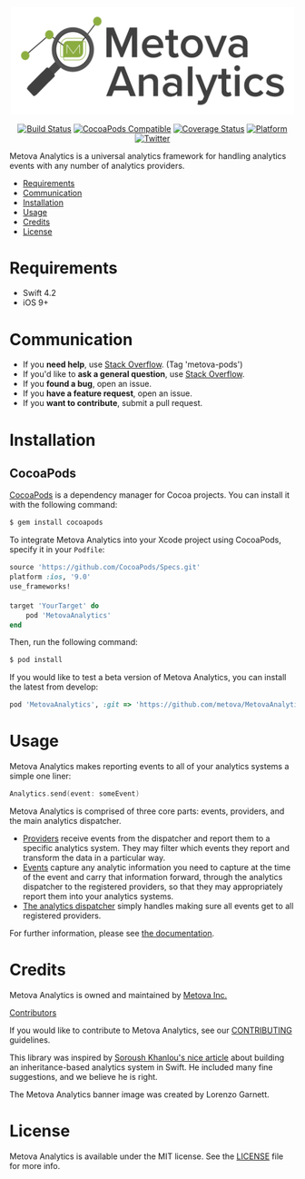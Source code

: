 <div style="text-align:center">
    <a href="https://cocoapods.org/pods/MetovaAnalytics">
        <img src="./Assets/banner.png?raw=true" width=500 alt="Metova Analytics">
    </a>
</div>

<p align="center">
 <a href="https://travis-ci.org/metova/MetovaAnalytics" target="_blank"><img src="https://travis-ci.org/metova/MetovaAnalytics.svg?branch=master" alt="Build Status"></a>
 <a href="https://cocoapods.org/pods/MetovaAnalytics" target="_blank"><img src="https://img.shields.io/cocoapods/v/MetovaAnalytics.svg" alt="CocoaPods Compatible"/></a>
 <a href="https://coveralls.io/github/metova/MetovaAnalytics?branch=master" target="_blank"><img src="https://coveralls.io/repos/github/metova/MetovaAnalytics/badge.svg?branch=master&dummy=no_cache_please_1" alt="Coverage Status"/></a>
 <a href="http://cocoadocs.org/docsets/MetovaAnalytics" target="_blank"><img src="https://img.shields.io/cocoapods/p/MetovaAnalytics.svg?style=flat" alt="Platform"/></a>
 <a href="http://twitter.com/metova" target="_blank"><img src="https://img.shields.io/badge/twitter-@Metova-3CAC84.svg" alt="Twitter"/></a>
 <br/>
</p>

Metova Analytics is a universal analytics framework for handling analytics events with any number of analytics providers.

- [Requirements](#requirements)
- [Communication](#communication)
- [Installation](#installation)
- [Usage](#Usage)
- [Credits](#credits)
- [License](#license)

# Requirements

- Swift 4.2
- iOS 9+

# Communication

- If you **need help**, use [Stack Overflow](http://stackoverflow.com/questions/tagged/metova-pods). (Tag 'metova-pods')
- If you'd like to **ask a general question**, use [Stack Overflow](http://stackoverflow.com/questions/tagged/metova-pods).
- If you **found a bug**, open an issue.
- If you **have a feature request**, open an issue.
- If you **want to contribute**, submit a pull request.

# Installation

## CocoaPods

[CocoaPods](http://cocoapods.org) is a dependency manager for Cocoa projects. You can install it with the following command:

```bash
$ gem install cocoapods
```

To integrate Metova Analytics into your Xcode project using CocoaPods, specify it in your `Podfile`:

```ruby
source 'https://github.com/CocoaPods/Specs.git'
platform :ios, '9.0'
use_frameworks!

target 'YourTarget' do
    pod 'MetovaAnalytics'
end
```

Then, run the following command:

```bash
$ pod install
```

If you would like to test a beta version of Metova Analytics, you can install the latest from develop:

```ruby
pod 'MetovaAnalytics', :git => 'https://github.com/metova/MetovaAnalytics.git', :branch => 'develop'
```

# Usage

Metova Analytics makes reporting events to all of your analytics systems a simple one liner:

```swift
Analytics.send(event: someEvent)
```

Metova Analytics is comprised of three core parts: events, providers, and the main analytics dispatcher.  

 - [Providers](./Documentation/Providers.md) receive events from the dispatcher and report them to a specific analytics system.  They may filter which events they report and transform the data in a particular way.
 - [Events](./Documentation/Events.md) capture any analytic information you need to capture at the time of the event and carry that information forward, through the analytics dispatcher to the registered providers, so that they may appropriately report them into your analytics systems.
 - [The analytics dispatcher](./Documentation/Analytics.md) simply handles making sure all events get to all registered providers.

For further information, please see [the documentation](./Documentation).

# Credits

Metova Analytics is owned and maintained by [Metova Inc.](https://metova.com)

[Contributors](https://github.com/Metova/MetovaAnalytics/graphs/contributors)

If you would like to contribute to Metova Analytics, see our [CONTRIBUTING](CONTRIBUTING.md) guidelines.

This library was inspired by [Soroush Khanlou's nice article](http://khanlou.com/2017/12/misusing-subclassing/) about building an inheritance-based analytics system in Swift.  He included many fine suggestions, and we believe he is right.

The Metova Analytics banner image was created by Lorenzo Garnett.

# License

Metova Analytics is available under the MIT license. See the [LICENSE](LICENSE) file for more info.
